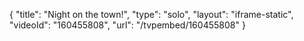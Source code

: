 {
    "title": "Night on the town!",
    "type": "solo",
    "layout": "iframe-static",
    "videoId": "160455808",
    "url": "\/tvpembed\/160455808"
}